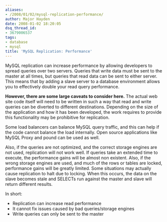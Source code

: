 ```yaml
---
aliases:
- /2008/01/02/mysql-replication-performance/
author: Major Hayden
date: 2008-01-02 18:20:05
dsq_thread_id:
- 3679006537
tags:
- database
- mysql
title: 'MySQL Replication: Performance'
---
```


MySQL replication can increase performance by allowing developers to spread queries over two servers. Queries that write data must be sent to the master at all times, but queries that read data can be sent to either server. This means that by adding a slave server to a database environment allows you to effectively double your read query performance.

**However, there are some large caveats to consider here.** The actual web site code itself will need to be written in such a way that read and write queries can be diverted to different destinations. Depending on the size of the application and how it has been developed, the work requires to provide this functionality may be prohibitive for replication.

Some load balancers can balance MySQL query traffic, and this can help if the code cannot balance the load internally. Open source applications like MySQL Proxy and pound can be used as well.

Also, if the queries are not optimized, and the correct storage engines are not used, replication will not work well. If queries take an extended time to execute, the performance gains will be almost non existent. Also, if the wrong storage engines are used, and much of the rows or tables are locked, performance gains will be greatly limited. Some situations may actually cause replication to halt due to locking. When this occurs, the data on the slave becomes stale and SELECTs run against the master and slave will return different results.

In short:

  * Replication can increase read performance
  * It cannot fix issues caused by bad queries/storage engines
  * Write queries can only be sent to the master